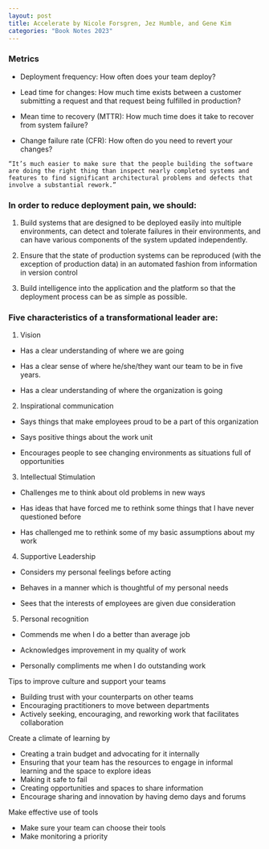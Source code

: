 ```yaml
---
layout: post
title: Accelerate by Nicole Forsgren, Jez Humble, and Gene Kim
categories: "Book Notes 2023"
---
```


### Metrics
- Deployment frequency: How often does your team deploy?

- Lead time for changes: How much time exists between a customer submitting a request and that request being fulfilled in production?

- Mean time to recovery (MTTR): How much time does it take to recover from system failure?

- Change failure rate (CFR): How often do you need to revert your changes?

```
“It’s much easier to make sure that the people building the software are doing the right thing than inspect nearly completed systems and features to find significant architectural problems and defects that involve a substantial rework.”
```

### In order to reduce deployment pain, we should:
1. Build systems that are designed to be deployed easily into multiple environments, can detect and tolerate failures in their environments, and can have various components of the system updated independently.

2. Ensure that the state of production systems can be reproduced (with the exception of production data) in an automated fashion from information in version control

3. Build intelligence into the application and the platform so that the deployment process can be as simple as possible.

### Five characteristics of a transformational leader are:

1. Vision

  - Has a clear understanding of where we are going

  - Has a clear sense of where he/she/they want our team to be in five years.

  - Has a clear understanding of where the organization is going

2. Inspirational communication

  - Says things that make employees proud to be a part of this organization

  - Says positive things about the work unit

  - Encourages people to see changing environments as situations full of opportunities

3. Intellectual Stimulation

  - Challenges me to think about old problems in new ways

  - Has ideas that have forced me to rethink some things that I have never questioned before

  - Has challenged me to rethink some of my basic assumptions about my work

4. Supportive Leadership

  - Considers my personal feelings before acting

  -  Behaves in a manner which is thoughtful of my personal needs

  - Sees that the interests of employees are given due consideration

5. Personal recognition

  - Commends me when I do a better than average job

  - Acknowledges improvement in my quality of work

  - Personally compliments me when I do outstanding work



Tips to improve culture and support your teams
- Building trust with your counterparts on other teams
- Encouraging practitioners to move between departments
- Actively seeking, encouraging, and reworking work that facilitates collaboration

Create a climate of learning by
- Creating a train budget and advocating for it internally
- Ensuring that your team has the resources to engage in informal learning and the space to explore ideas
- Making it safe to fail
- Creating opportunities and spaces to share information
- Encourage sharing and innovation by having demo days and forums

Make effective use of tools
- Make sure your team can choose their tools
- Make monitoring a priority
